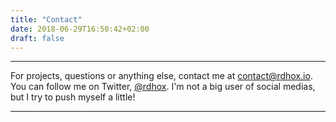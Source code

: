 ```yaml
---
title: "Contact"
date: 2018-06-29T16:50:42+02:00
draft: false
---
```


***

For projects, questions or anything else, contact me at [contact@rdhox.io](mailto:contact@rdhox.io).  
You can follow me on Twitter, [@rdhox](https://twitter.com/rd_hox/). I'm not a big user of social medias, but I try to push myself a little!

***


